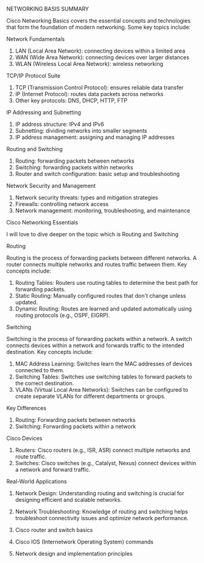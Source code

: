  NETWORKING BASIS SUMMARY

 Cisco Networking Basics covers the essential concepts and technologies that form the foundation of modern networking. Some key topics include:

Network Fundamentals

1. LAN (Local Area Network): connecting devices within a limited area
2. WAN (Wide Area Network): connecting devices over larger distances
3. WLAN (Wireless Local Area Network): wireless networking

TCP/IP Protocol Suite

1. TCP (Transmission Control Protocol): ensures reliable data transfer
2. IP (Internet Protocol): routes data packets across networks
3. Other key protocols: DNS, DHCP, HTTP, FTP

IP Addressing and Subnetting

1. IP address structure: IPv4 and IPv6
2. Subnetting: dividing networks into smaller segments
3. IP address management: assigning and managing IP addresses

Routing and Switching

1. Routing: forwarding packets between networks
2. Switching: forwarding packets within networks
3. Router and switch configuration: basic setup and troubleshooting

Network Security and Management

1. Network security threats: types and mitigation strategies
2. Firewalls: controlling network access
3. Network management: monitoring, troubleshooting, and maintenance

Cisco Networking Essentials


I will love to dive deeper on the topic which is Routing and Switching

Routing

Routing is the process of forwarding packets between different networks. A router connects multiple networks and routes traffic between them. Key concepts include:

1. Routing Tables: Routers use routing tables to determine the best path for forwarding packets.
2. Static Routing: Manually configured routes that don't change unless updated.
3. Dynamic Routing: Routes are learned and updated automatically using routing protocols (e.g., OSPF, EIGRP).

Switching

Switching is the process of forwarding packets within a network. A switch connects devices within a network and forwards traffic to the intended destination. Key concepts include:

1. MAC Address Learning: Switches learn the MAC addresses of devices connected to them.
2. Switching Tables: Switches use switching tables to forward packets to the correct destination.
3. VLANs (Virtual Local Area Networks): Switches can be configured to create separate VLANs for different departments or groups.

Key Differences

1. Routing: Forwarding packets between networks
2. Switching: Forwarding packets within a network

Cisco Devices

1. Routers: Cisco routers (e.g., ISR, ASR) connect multiple networks and route traffic.
2. Switches: Cisco switches (e.g., Catalyst, Nexus) connect devices within a network and forward traffic.

Real-World Applications

1. Network Design: Understanding routing and switching is crucial for designing efficient and scalable networks.
2. Network Troubleshooting: Knowledge of routing and switching helps troubleshoot connectivity issues and optimize network performance.



1. Cisco router and switch basics
2. Cisco IOS (Internetwork Operating System) commands
3. Network design and implementation principles
